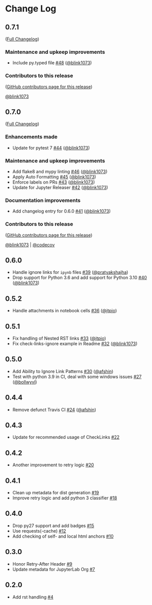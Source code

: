 # Change Log

<!-- <START NEW CHANGELOG ENTRY> -->

## 0.7.1

([Full Changelog](https://github.com/jupyterlab/pytest-check-links/compare/v0.7.0...17cf01b96afe0f933b476fd2882009db440e805d))

### Maintenance and upkeep improvements

- Include py.typed file [#48](https://github.com/jupyterlab/pytest-check-links/pull/48) ([@blink1073](https://github.com/blink1073))

### Contributors to this release

([GitHub contributors page for this release](https://github.com/jupyterlab/pytest-check-links/graphs/contributors?from=2022-04-07&to=2022-04-07&type=c))

[@blink1073](https://github.com/search?q=repo%3Ajupyterlab%2Fpytest-check-links+involves%3Ablink1073+updated%3A2022-04-07..2022-04-07&type=Issues)

<!-- <END NEW CHANGELOG ENTRY> -->

## 0.7.0

([Full Changelog](https://github.com/jupyterlab/pytest-check-links/compare/v0.6.0...3468259d8cd5b3becccb406bdc83c4611ade8f26))

### Enhancements made

- Update for pytest 7 [#44](https://github.com/jupyterlab/pytest-check-links/pull/44) ([@blink1073](https://github.com/blink1073))

### Maintenance and upkeep improvements

- Add flake8 and mypy linting [#46](https://github.com/jupyterlab/pytest-check-links/pull/46) ([@blink1073](https://github.com/blink1073))
- Apply Auto Formatting [#45](https://github.com/jupyterlab/pytest-check-links/pull/45) ([@blink1073](https://github.com/blink1073))
- Enforce labels on PRs [#43](https://github.com/jupyterlab/pytest-check-links/pull/43) ([@blink1073](https://github.com/blink1073))
- Update for Jupyter Releaser [#42](https://github.com/jupyterlab/pytest-check-links/pull/42) ([@blink1073](https://github.com/blink1073))

### Documentation improvements

- Add changelog entry for 0.6.0 [#41](https://github.com/jupyterlab/pytest-check-links/pull/41) ([@blink1073](https://github.com/blink1073))

### Contributors to this release

([GitHub contributors page for this release](https://github.com/jupyterlab/pytest-check-links/graphs/contributors?from=2021-10-19&to=2022-04-07&type=c))

[@blink1073](https://github.com/search?q=repo%3Ajupyterlab%2Fpytest-check-links+involves%3Ablink1073+updated%3A2021-10-19..2022-04-07&type=Issues) | [@codecov](https://github.com/search?q=repo%3Ajupyterlab%2Fpytest-check-links+involves%3Acodecov+updated%3A2021-10-19..2022-04-07&type=Issues)

## 0.6.0

- Handle ignore links for `ipynb` files [#39](https://github.com/jupyterlab/pytest-check-links/pull/39) ([@pratyakshajha](https://github.com/pratyakshajha))
- Drop support for Python 3.6 and add support for Python 3.10 [#40](https://github.com/jupyterlab/pytest-check-links/pull/40) ([@blink1073](https://github.com/blink1073))

## 0.5.2

- Handle attachments in notebook cells [#36](https://github.com/jupyterlab/pytest-check-links/pull/36) ([@jtpio](https://github.com/jtpio))

## 0.5.1

- Fix handling of Nested RST links [#33](https://github.com/jupyterlab/pytest-check-links/pull/33) ([@jtpio](https://github.com/jtpio))
- Fix check-links-ignore example in Readme [#32](https://github.com/jupyterlab/pytest-check-links/pull/32) ([@blink1073](https://github.com/blink1073))

## 0.5.0

- Add Ability to Ignore Link Patterns [#30](https://github.com/jupyterlab/pytest-check-links/pull/30) ([@afshin](https://github.com/afshin))
- Test with python 3.9 in CI, deal with some windows issues [#27](https://github.com/jupyterlab/pytest-check-links/pull/27) ([@bollwyvl](https://github.com/bollwyvl))

## 0.4.4

- Remove defunct Travis CI [#24](https://github.com/jupyterlab/pytest-check-links/pull/24) ([@afshin](https://github.com/afshin))

## 0.4.3

- Update for recommended usage of CheckLinks [#22](https://github.com/jupyterlab/pytest-check-links/pull/22)

## 0.4.2

- Another improvement to retry logic [#20](https://github.com/jupyterlab/pytest-check-links/pull/20)

## 0.4.1

- Clean up metadata for dist generation [#19](https://github.com/jupyterlab/pytest-check-links/pull/19)
- Improve retry logic and add python 3 classifier [#18](https://github.com/jupyterlab/pytest-check-links/pull/18)

## 0.4.0

- Drop py27 support and add badges [#15](https://github.com/jupyterlab/pytest-check-links/pull/15)
- Use requests(-cache) [#12](https://github.com/jupyterlab/pytest-check-links/pull/12)
- Add checking of self- and local html anchors [#10](https://github.com/jupyterlab/pytest-check-links/pull/10)

## 0.3.0

- Honor Retry-After Header [#9](https://github.com/jupyterlab/pytest-check-links/pull/9)
- Update metadata for JupyterLab Org [#7](https://github.com/jupyterlab/pytest-check-links/pull/7)

## 0.2.0

- Add rst handling [#4](https://github.com/jupyterlab/pytest-check-links/pull/4)
